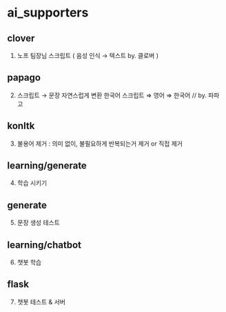 # ai_supporters
## clover
1. 노프 팀장님 스크립트 ( 음성 인식 → 텍스트 by. 클로버 )
## papago
2. 스크립트 → 문장 자연스럽게 변환
한국어 스크립트 ⇒ 영어 ⇒ 한국어 // by. 파파고
## konltk
3. 불용어 제거 : 의미 없이, 불필요하게 반복되는거 제거 or 직접 제거
## learning/generate
4. 학습 시키기
## generate
5. 문장 생성 테스트
## learning/chatbot
6. 챗봇 학습
## flask
7. 챗봇 테스트 & 서버
